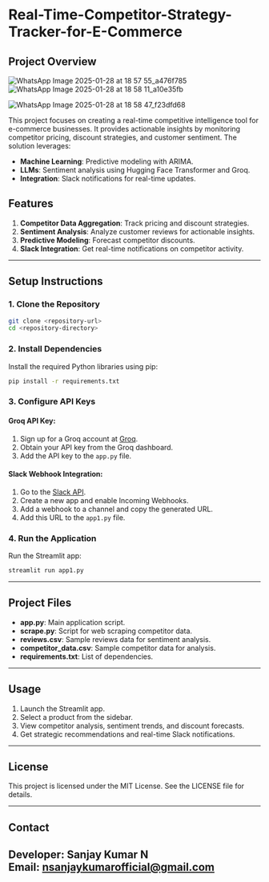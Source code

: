 # Real-Time-Competitor-Strategy-Tracker-for-E-Commerce

## Project Overview
![WhatsApp Image 2025-01-28 at 18 57 55_a476f785](https://github.com/user-attachments/assets/2625cd24-7ff9-4531-8bb6-e2cf640e4786)
![WhatsApp Image 2025-01-28 at 18 58 11_a10e35fb](https://github.com/user-attachments/assets/941818ff-e0ef-4484-8eba-883a74a37568)

![WhatsApp Image 2025-01-28 at 18 58 47_f23dfd68](https://github.com/user-attachments/assets/4f59b05e-6cd1-4fff-b1ef-88c0570bdf73)





This project focuses on creating a real-time competitive intelligence tool for e-commerce businesses. It provides actionable insights by monitoring competitor pricing, discount strategies, and customer sentiment. The solution leverages:

- **Machine Learning**: Predictive modeling with ARIMA.
- **LLMs**: Sentiment analysis using Hugging Face Transformer and Groq.
- **Integration**: Slack notifications for real-time updates.

## Features

1. **Competitor Data Aggregation**: Track pricing and discount strategies.
2. **Sentiment Analysis**: Analyze customer reviews for actionable insights.
3. **Predictive Modeling**: Forecast competitor discounts.
4. **Slack Integration**: Get real-time notifications on competitor activity.

---

## Setup Instructions

### 1. Clone the Repository
```bash
git clone <repository-url>
cd <repository-directory>
```

### 2. Install Dependencies
Install the required Python libraries using pip:
```bash
pip install -r requirements.txt
```

### 3. Configure API Keys
#### Groq API Key:
1. Sign up for a Groq account at [Groq](https://groq.com).
2. Obtain your API key from the Groq dashboard.
3. Add the API key to the `app.py` file.

#### Slack Webhook Integration:
1. Go to the [Slack API](https://api.slack.com/).
2. Create a new app and enable Incoming Webhooks.
3. Add a webhook to a channel and copy the generated URL.
4. Add this URL to the `app1.py` file.

### 4. Run the Application
Run the Streamlit app:
```bash
streamlit run app1.py
```

---

## Project Files

- **app.py**: Main application script.
- **scrape.py**: Script for web scraping competitor data.
- **reviews.csv**: Sample reviews data for sentiment analysis.
- **competitor_data.csv**: Sample competitor data for analysis.
- **requirements.txt**: List of dependencies.

---

## Usage

1. Launch the Streamlit app.
2. Select a product from the sidebar.
3. View competitor analysis, sentiment trends, and discount forecasts.
4. Get strategic recommendations and real-time Slack notifications.

---

## License

This project is licensed under the MIT License. See the LICENSE file for details.

---

## Contact

**Developer:** Sanjay Kumar N  
**Email:** nsanjaykumarofficial@gmail.com  
---
